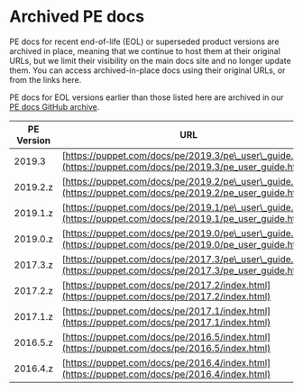 # Archived PE docs

PE docs for recent end-of-life \(EOL\) or superseded product versions are archived in place, meaning that we continue to host them at their original URLs, but we limit their visibility on the main docs site and no longer update them. You can access archived-in-place docs using their original URLs, or from the links here.

PE docs for EOL versions earlier than those listed here are archived in our [PE docs GitHub archive](https://github.com/puppetlabs/docs-archive/tree/master/pe).

|PE Version|URL|
|----------|---|
|2019.3|[https://puppet.com/docs/pe/2019.3/pe\_user\_guide.html](https://puppet.com/docs/pe/2019.3/pe_user_guide.html)|
|2019.2.z|[https://puppet.com/docs/pe/2019.2/pe\_user\_guide.html](https://puppet.com/docs/pe/2019.2/pe_user_guide.html)|
|2019.1.z|[https://puppet.com/docs/pe/2019.1/pe\_user\_guide.html](https://puppet.com/docs/pe/2019.1/pe_user_guide.html)|
|2019.0.z|[https://puppet.com/docs/pe/2019.0/pe\_user\_guide.html](https://puppet.com/docs/pe/2019.0/pe_user_guide.html)|
|2017.3.z|[https://puppet.com/docs/pe/2017.3/pe\_user\_guide.html](https://puppet.com/docs/pe/2017.3/pe_user_guide.html)|
|2017.2.z|[https://puppet.com/docs/pe/2017.2/index.html](https://puppet.com/docs/pe/2017.2/index.html)|
|2017.1.z|[https://puppet.com/docs/pe/2017.1/index.html](https://puppet.com/docs/pe/2017.1/index.html)|
|2016.5.z|[https://puppet.com/docs/pe/2016.5/index.html](https://puppet.com/docs/pe/2016.5/index.html)|
|2016.4.z|[https://puppet.com/docs/pe/2016.4/index.html](https://puppet.com/docs/pe/2016.4/index.html)|

